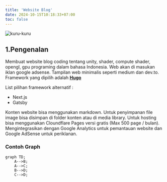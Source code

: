 ```yaml
---
title: 'Website Blog'
date: 2024-10-15T10:18:33+07:00
toc: false
---
```



![kuru-kuru](kuru-kuru-kururin.gif "ini alt text")

## 1.Pengenalan
Membuat website blog coding tentang unity, shader, compute shader, opengl, gpu programing dalam bahasa Indonesia. Web akan di masukan iklan google adsense. Tampilan web minimalis seperti medium dan dev.to. Framework yang dipilih adalah [**Hugo**](https://gohugo.io/getting-started/quick-start/)

List pilihan framework alternatif :
- Next.js
- Gatsby

Konten website bisa menggunakan markdown. Untuk penyimpanan file image bisa disimpan di folder konten atau di media library. Untuk hosting bisa menggunakan Cloundflare Pages versi gratis (Max 500 page / bulan). Mengintegrasikan dengan Google Analytics untuk pemantauan website dan Google AdSense untuk periklanan.

### Contoh Graph

```mermaid
graph TD;
    A-->B;
    A-->C;
    B-->D;
    C-->D;
```
